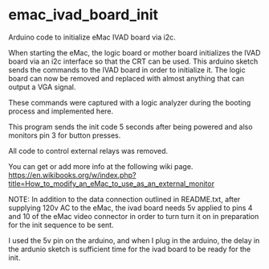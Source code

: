 ﻿# emac_ivad_board_init
Arduino code to initialize eMac IVAD board via i2c.

When starting the eMac, the logic board or mother board initializes the IVAD
board via an i2c interface so that the CRT can be used. This arduino sketch 
sends the commands to the IVAD board in order to initialize it. The logic board
can now be removed and replaced with almost anything that can output a VGA signal. 

These commands were captured with a logic analyzer during the booting process and 
implemented here.

This program sends the init code 5 seconds after being powered and also monitors
pin 3 for button presses.

All code to control external relays was removed.

You can get or add more info at the following wiki page.
https://en.wikibooks.org/w/index.php?title=How_to_modify_an_eMac_to_use_as_an_external_monitor

NOTE: In addition to the data connection outlined in README.txt, after supplying 120v AC to the eMac, 
the ivad board needs 5v applied to pins 4 and 10 of the eMac video connector in order to turn turn it on in preparation for the init sequence to be sent.

I used the 5v pin on the arduino, and when I plug in the arduino, the delay 
in the ardunio sketch is sufficient time for the ivad board to be ready for the init.